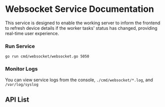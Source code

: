 # Websocket Service Documentation
This service is designed to enable the working server to inform the frontend to refresh device details if the worker tasks' status has changed, providing real-time user experience.

### Run Service
```console
go run cmd/websocket/websocket.go 5050
```

### Monitor Logs
You can view service logs from the console, `./cmd/websocket/*.log`, and `/var/log/syslog`

## API List
